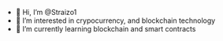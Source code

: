 - 👋 Hi, I’m @Straizo1
- 👀 I’m interested in crypocurrency, and blockchain technology
- 🌱 I’m currently learning blockchain and smart contracts


<!---
Straizo1/Straizo1 is a ✨ special ✨ repository because its `README.md` (this file) appears on your GitHub profile.
You can click the Preview link to take a look at your changes.
--->
